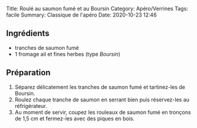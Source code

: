 Title: Roulé au saumon fumé et au Boursin 
Category: Apéro/Verrines
Tags: facile
Summary: Classique de l'apéro
Date: 2020-10-23 12:46

## Ingrédients
- tranches de saumon fumé
- 1 fromage ail et fines herbes (type *Boursin*)

## Préparation
1. Séparez délicatement les tranches de saumon fumé et tartinez-les de Boursin.
2. Roulez chaque tranche de saumon en serrant bien puis réservez-les au réfrigérateur.
3. Au moment de servir, coupez les rouleaux de saumon fumé en tronçons de 1,5 cm et fermez-les avec des piques en bois.